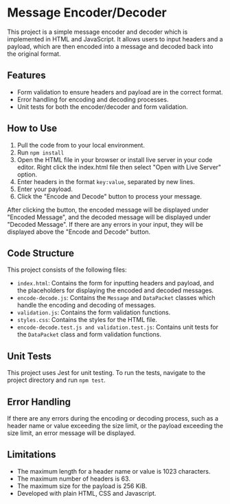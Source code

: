 # Message Encoder/Decoder

This project is a simple message encoder and decoder which is implemented in HTML and JavaScript. It allows users to input headers and a payload, which are then encoded into a message and decoded back into the original format.

## Features

- Form validation to ensure headers and payload are in the correct format.
- Error handling for encoding and decoding processes.
- Unit tests for both the encoder/decoder and form validation.

## How to Use

1. Pull the code from to your local environment.
2. Run `npm install`
3. Open the HTML file in your browser or install live server in your code editor. Right click the index.html file then select "Open with Live Server" option.
4. Enter headers in the format `key:value`, separated by new lines.
5. Enter your payload.
6. Click the "Encode and Decode" button to process your message.

After clicking the button, the encoded message will be displayed under "Encoded Message", and the decoded message will be displayed under "Decoded Message". If there are any errors in your input, they will be displayed above the "Encode and Decode" button.

## Code Structure

This project consists of the following files:

- `index.html`: Contains the form for inputting headers and payload, and the placeholders for displaying the encoded and decoded messages.
- `encode-decode.js`: Contains the `Message` and `DataPacket` classes which handle the encoding and decoding of messages.
- `validation.js`: Contains the form validation functions.
- `styles.css`: Contains the styles for the HTML file.
- `encode-decode.test.js and validation.test.js`: Contains unit tests for the `DataPacket` class and form validation functions.

## Unit Tests

This project uses Jest for unit testing. To run the tests, navigate to the project directory and run `npm test`.

## Error Handling

If there are any errors during the encoding or decoding process, such as a header name or value exceeding the size limit, or the payload exceeding the size limit, an error message will be displayed.

## Limitations

- The maximum length for a header name or value is 1023 characters.
- The maximum number of headers is 63.
- The maximum size for the payload is 256 KiB.
- Developed with plain HTML, CSS and Javascript.
